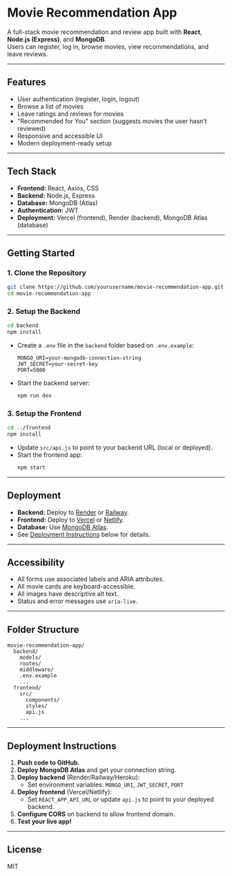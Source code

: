 # Movie Recommendation App

A full-stack movie recommendation and review app built with **React**, **Node.js (Express)**, and **MongoDB**.  
Users can register, log in, browse movies, view recommendations, and leave reviews.

---

## Features

- User authentication (register, login, logout)
- Browse a list of movies
- Leave ratings and reviews for movies
- "Recommended for You" section (suggests movies the user hasn’t reviewed)
- Responsive and accessible UI
- Modern deployment-ready setup

---

## Tech Stack

- **Frontend:** React, Axios, CSS
- **Backend:** Node.js, Express
- **Database:** MongoDB (Atlas)
- **Authentication:** JWT
- **Deployment:** Vercel (frontend), Render (backend), MongoDB Atlas (database)

---

## Getting Started

### 1. Clone the Repository

```bash
git clone https://github.com/yourusername/movie-recommendation-app.git
cd movie-recommendation-app
```

### 2. Setup the Backend

```bash
cd backend
npm install
```

- Create a `.env` file in the `backend` folder based on `.env.example`:
  ```
  MONGO_URI=your-mongodb-connection-string
  JWT_SECRET=your-secret-key
  PORT=5000
  ```
- Start the backend server:
  ```bash
  npm run dev
  ```

### 3. Setup the Frontend

```bash
cd ../frontend
npm install
```

- Update `src/api.js` to point to your backend URL (local or deployed).
- Start the frontend app:
  ```bash
  npm start
  ```

---

## Deployment

- **Backend:** Deploy to [Render](https://render.com/) or [Railway](https://railway.app/).
- **Frontend:** Deploy to [Vercel](https://vercel.com/) or [Netlify](https://netlify.com/).
- **Database:** Use [MongoDB Atlas](https://www.mongodb.com/cloud/atlas).
- See [Deployment Instructions](#deployment-instructions) below for details.

---

## Accessibility

- All forms use associated labels and ARIA attributes.
- All movie cards are keyboard-accessible.
- All images have descriptive alt text.
- Status and error messages use `aria-live`.

---

## Folder Structure

```
movie-recommendation-app/
  backend/
    models/
    routes/
    middleware/
    .env.example
    ...
  frontend/
    src/
      components/
      styles/
      api.js
    ...
```

---

## Deployment Instructions

1. **Push code to GitHub.**
2. **Deploy MongoDB Atlas** and get your connection string.
3. **Deploy backend** (Render/Railway/Heroku):
    - Set environment variables: `MONGO_URI`, `JWT_SECRET`, `PORT`
4. **Deploy frontend** (Vercel/Netlify):
    - Set `REACT_APP_API_URL` or update `api.js` to point to your deployed backend.
5. **Configure CORS** on backend to allow frontend domain.
6. **Test your live app!**

---

## License

MIT
